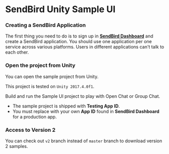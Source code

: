 SendBird Unity Sample UI
===========

### Creating a SendBird Application

The first thing you need to do is to sign up in **[SendBird Dashboard](https://dashboard.sendbird.com)** and create a SendBird application.
You should use one application per one service across various platforms.
Users in different applications can't talk to each other.

### Open the project from Unity 

You can open the sample project from Unity.

This project is tested on `Unity 2017.4.0f1`.

Build and run the Sample UI project to play with Open Chat or Group Chat.

- The sample project is shipped with **Testing App ID**.
- You must replace with your own **App ID** found in **SendBird Dashboard** for a production app.

### Access to Version 2

You can check out `v2` branch instead of `master` branch to download version 2 samples.
